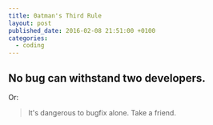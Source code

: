 ```yaml
---
title: 0atman's Third Rule
layout: post
published_date: 2016-02-08 21:51:00 +0100
categories:
  - coding
---
```


## No bug can withstand two developers.


Or:

> It's dangerous to bugfix alone. Take a friend.
